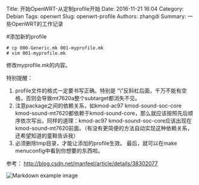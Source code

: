 Title: 开始OpenWRT-从定制profile开始
Date: 2016-11-21 16:04
Category: Debian
Tags: openwrt
Slug: openwrt-profile
Authors: zhangdi
Summary: 一些OpenWRT的工作记录

#添加新的profile

```
# cp 000-Generic.mk 001-myprofile.mk
# vim 001-myprofile.mk 
```

修改myprofile.mk的内容。

特别提醒：

1. profile文件的格式一定要书写正确。特别是 “\”反斜杠后面，千万不能有空格，否则会导致mt7620a整个subtarget都消失不见。
2. 注意package之间的依赖关系，如kmod-ac97 kmod-sound-soc-core kmod-sound-mt7620都依赖于kmod-sound-core，那么就应该按照先后顺序依次写出，同样的道理：kmod-ac97 kmod-sound-soc-core应该出现在kmod-sound-mt7620前面。（有没有更简便的方法自动实现这种依赖关系，还希望知道的童鞋告诉我）
3. 必须删除tmp目录，才能让添加的profile生效。
最后，就可以在make menuconfig中看到你想要的东西啦。

参考： http://blog.csdn.net/manfeel/article/details/38302077

![Markdown example image]({static|test.png} "Image title")
